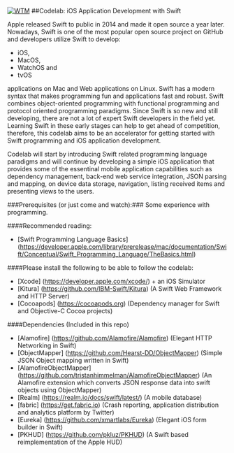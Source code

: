 [![WTM](http://www.wtm-montreal.com/assets/images/logo-gdg.png)](http://www.wtm-montreal.com) 
##Codelab: iOS Application Development with Swift

Apple released Swift to public in 2014 and made it open source a year later. Nowadays, Swift is one of the most popular open source project on GitHub and developers utilize Swift to develop:

- iOS, 
- MacOS, 
- WatchOS and 
- tvOS 

applications on Mac and Web applications on Linux. Swift has a modern syntax that makes programming fun and applications fast and robust. Swift combines object-oriented programming with functional programming and protocol oriented programming paradigms. Since Swift is so new and still developing, there are not a lot of expert Swift developers in the field yet. Learning Swift in these early stages can help to get ahead of competition, therefore, this codelab aims to be an accelerator for getting started with Swift programming and iOS application development. 

Codelab will start by introducing Swift related programming language paradigms and will continue by developing a simple iOS application that provides some of the essentinal mobile application capabilities such as dependency management, back-end web service integration, JSON parsing and mapping, on device data storage, navigation, listing received items and presenting views to the users.

###Prerequisites (or just come and watch):###
Some experience with programming.

####Recommended reading:

- [Swift Programming Language Basics] (https://developer.apple.com/library/prerelease/mac/documentation/Swift/Conceptual/Swift_Programming_Language/TheBasics.html)

####Please install the following to be able to follow the codelab:
- [Xcode] (https://developer.apple.com/xcode/) + an iOS Simulator
- [Kitura] (https://github.com/IBM-Swift/Kitura) (A Swift Web Framework and HTTP Server)
- [Cocoapods] (https://cocoapods.org) (Dependency manager for Swift and Objective-C Cocoa projects)

####Dependencies (Included in this repo)
- [Alamofire] (https://github.com/Alamofire/Alamofire) (Elegant HTTP Networking in Swift)
- [ObjectMapper] (https://github.com/Hearst-DD/ObjectMapper) (Simple JSON Object mapping written in Swift)
- [AlamofireObjectMapper] (https://github.com/tristanhimmelman/AlamofireObjectMapper) (An Alamofire extension which converts JSON response data into swift objects using ObjectMapper)
- [Realm] (https://realm.io/docs/swift/latest/) (A mobile database)
- [fabric] (https://get.fabric.io) (Crash reporting, application distribution and analytics platform by Twitter)
- [Eureka] (https://github.com/xmartlabs/Eureka) (Elegant iOS form builder in Swift)
- [PKHUD] (https://github.com/pkluz/PKHUD) (A Swift based reimplementation of the Apple HUD) 



